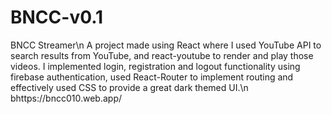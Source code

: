# BNCC-v0.1
BNCC Streamer\n
A project made using React where I used YouTube API to search results from YouTube, and react-youtube to render and play those videos. I implemented login, registration and logout functionality using firebase authentication, used React-Router to implement routing and effectively used CSS to provide a great dark themed UI.\n
bhttps://bncc010.web.app/
